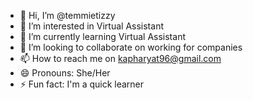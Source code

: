 - 👋 Hi, I’m @temmietizzy
- 👀 I’m interested in Virtual Assistant 
- 🌱 I’m currently learning Virtual Assistant 
- 💞️ I’m looking to collaborate on working for companies 
- 📫 How to reach me on kapharyat96@gmail.com
- 😄 Pronouns: She/Her
- ⚡ Fun fact: I'm a quick learner

<!---
temmietizzy/temmietizzy is a ✨ special ✨ repository because its `README.md` (this file) appears on your GitHub profile.
You can click the Preview link to take a look at your changes.
--->
